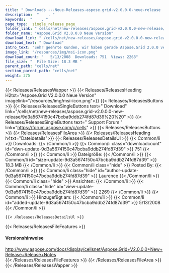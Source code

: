 ```yaml
---
title: " Downloads ---Neue-Releases-aspose.grid-v2.0.0.0-neue-release . "
description:  "    . " 
keywords:  "    . " 
page_type:  single_release_page
folder_link: " cells/net/new-releases/aspose.grid-v2.0.0.0-new-release/"
folder_name: "Aspose.Grid V2.0.0.0 Neue Version"
download_link: " /cells/net/new-releases/aspose.grid-v2.0.0.0-new-release/9d3a5674150c47bcba9ddb274fd87d39"
download_text: " Download"
Intro_text: "Sehr geehrte Kunden, wir haben gerade Aspose.Grid 2.0.0 veröffentlicht!"
image_link: "/resources/img/msi-icon.png"
download_count: "   5/13/2008  Downloads: 751  Views: 2268"
file_size: "  File Size: 18.3 MB "
parent_path: "cells/net"
section_parent_path: "cells/net"
weight: 375
---
```


{{< Releases/ReleasesWapper >}}
  {{< Releases/ReleasesHeading H2txt="Aspose.Grid V2.0.0.0 Neue Version" imagelink="/resources/img/msi-icon.png">}}
  {{< Releases/ReleasesButtons >}}
    {{< Releases/ReleasesSingleButtons text=" Download" link="/cells/net/new-releases/aspose.grid-v2.0.0.0-new-release/9d3a5674150c47bcba9ddb274fd87d39%20%20" >}}
    {{< Releases/ReleasesSingleButtons text=" Support Forum " link="https://forum.aspose.com/c/cells" >}}
  {{< Releases/ReleasesButtons >}}
  {{< Releases/ReleasesFileArea >}}
    {{< Releases/ReleasesHeading h4txt="Dateidetails">}}
    {{< Releases/ReleasesDetailsUl >}}
            {{< Common/li >}} Downloads: {{< /Common/li >}}
      {{< Common/li class="downloadcount" id="dwn-update-9d3a5674150c47bcba9ddb274fd87d39" >}} 751 {{< /Common/li >}}
      {{< Common/li >}} Dateigröße: {{< /Common/li >}}
      {{< Common/li id="size-update-9d3a5674150c47bcba9ddb274fd87d39" >}} 18.3 MB {{< /Common/li >}} 
      {{< Common/li  class="hide" >}} Posted By: {{< /Common/li >}} 
      {{< Common/li class="hide" id="author-update-9d3a5674150c47bcba9ddb274fd87d39" >}} Laurence {{< /Common/li >}}
      {{< Common/li class="hide" >}} Ansichten: {{< /Common/li >}}
      {{< Common/li class="hide" id="view-update-9d3a5674150c47bcba9ddb274fd87d39" >}} 2269 {{< /Common/li >}}
      {{< Common/li >}} Hinzugefügt am: {{< /Common/li >}}
      {{< Common/li id="added-update-9d3a5674150c47bcba9ddb274fd87d39" >}} 5/13/2008 {{< /Common/li >}} 

    {{< /Releases/ReleasesDetailsUl >}}

  {{< Releases/ReleasesFileFeatures >}}
      <h4>Versionshinweise</h4><div> <a href="http://www.aspose.com/docs/display/cellsnet/Aspose.Grid+V2.0.0.0+New+Release+Release+Notes">http://www.aspose.com/docs/display/cellsnet/Aspose.Grid+V2.0.0.0+New+Release+Release+Notes</a></div>
  {{< /Releases/ReleasesFileFeatures >}}
 {{< /Releases/ReleasesFileArea >}}
{{< /Releases/ReleasesWapper >}}



